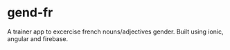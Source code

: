 # gend-fr
A trainer app to excercise french nouns/adjectives gender. 
Built using ionic, angular and firebase.
